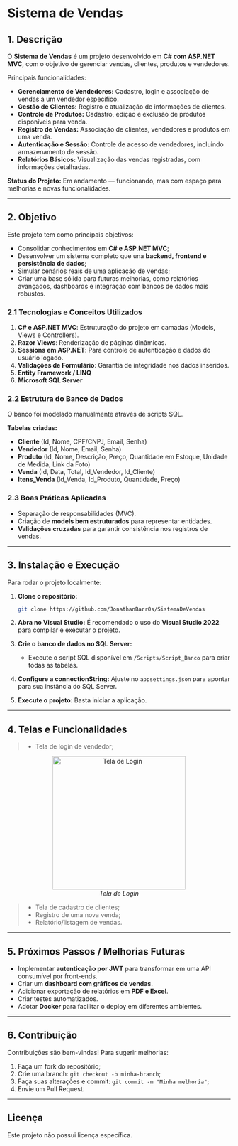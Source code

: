 # Sistema de Vendas

## 1. Descrição

O **Sistema de Vendas** é um projeto desenvolvido em **C# com ASP.NET MVC**, com o objetivo de gerenciar vendas, clientes, produtos e vendedores.

Principais funcionalidades:

* **Gerenciamento de Vendedores:** Cadastro, login e associação de vendas a um vendedor específico.
* **Gestão de Clientes:** Registro e atualização de informações de clientes.
* **Controle de Produtos:** Cadastro, edição e exclusão de produtos disponíveis para venda.
* **Registro de Vendas:** Associação de clientes, vendedores e produtos em uma venda.
* **Autenticação e Sessão:** Controle de acesso de vendedores, incluindo armazenamento de sessão.
* **Relatórios Básicos:** Visualização das vendas registradas, com informações detalhadas.

**Status do Projeto:** Em andamento — funcionando, mas com espaço para melhorias e novas funcionalidades.

---

## 2. Objetivo

Este projeto tem como principais objetivos:

* Consolidar conhecimentos em **C# e ASP.NET MVC**;
* Desenvolver um sistema completo que una **backend, frontend e persistência de dados**;
* Simular cenários reais de uma aplicação de vendas;
* Criar uma base sólida para futuras melhorias, como relatórios avançados, dashboards e integração com bancos de dados mais robustos.

### 2.1 Tecnologias e Conceitos Utilizados

1. **C# e ASP.NET MVC**: Estruturação do projeto em camadas (Models, Views e Controllers).
2. **Razor Views**: Renderização de páginas dinâmicas.
3. **Sessions em ASP.NET**: Para controle de autenticação e dados do usuário logado.
4. **Validações de Formulário**: Garantia de integridade nos dados inseridos.
5. **Entity Framework / LINQ**
6. **Microsoft SQL Server**

### 2.2 Estrutura do Banco de Dados

O banco foi modelado manualmente através de scripts SQL.

**Tabelas criadas:**

* **Cliente** (Id, Nome, CPF/CNPJ, Email, Senha)
* **Vendedor** (Id, Nome, Email, Senha)
* **Produto** (Id, Nome, Descrição, Preço, Quantidade em Estoque, Unidade de Medida, Link da Foto)
* **Venda** (Id, Data, Total, Id_Vendedor, Id_Cliente)
* **Itens_Venda** (Id_Venda, Id_Produto, Quantidade, Preço)

### 2.3 Boas Práticas Aplicadas

* Separação de responsabilidades (MVC).
* Criação de **models bem estruturados** para representar entidades.
* **Validações cruzadas** para garantir consistência nos registros de vendas.

---

## 3. Instalação e Execução

Para rodar o projeto localmente:

1. **Clone o repositório:**

   ```bash
   git clone https://github.com/JonathanBarr0s/SistemaDeVendas
   ```

2. **Abra no Visual Studio:**
   É recomendado o uso do **Visual Studio 2022** para compilar e executar o projeto.

3. **Crie o banco de dados no SQL Server:**

   * Execute o script SQL disponível em `/Scripts/Script_Banco` para criar todas as tabelas.

4. **Configure a connectionString:**
   Ajuste no `appsettings.json` para apontar para sua instância do SQL Server.

5. **Execute o projeto:**
   Basta iniciar a aplicação.

---

## 4. Telas e Funcionalidades

> * Tela de login de vendedor;

<p align="center">
  <img src="https://github.com/user-attachments/assets/c0f0016c-4321-4d23-9c47-21b53862e720" alt="Tela de Login" width="300"/>
  <br>
  <em>Tela de Login</em>
</p>



> * Tela de cadastro de clientes;
> * Registro de uma nova venda;
> * Relatório/listagem de vendas.

---

## 5. Próximos Passos / Melhorias Futuras

* Implementar **autenticação por JWT** para transformar em uma API consumível por front-ends.
* Criar um **dashboard com gráficos de vendas**.
* Adicionar exportação de relatórios em **PDF e Excel**.
* Criar testes automatizados.
* Adotar **Docker** para facilitar o deploy em diferentes ambientes.

---

## 6. Contribuição

Contribuições são bem-vindas! Para sugerir melhorias:

1. Faça um fork do repositório;
2. Crie uma branch: `git checkout -b minha-branch`;
3. Faça suas alterações e commit: `git commit -m "Minha melhoria"`;
4. Envie um Pull Request.

---

## Licença

Este projeto não possui licença específica.
